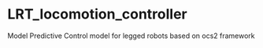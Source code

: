 # LRT_locomotion_controller
Model Predictive Control model for legged robots based on ocs2 framework
